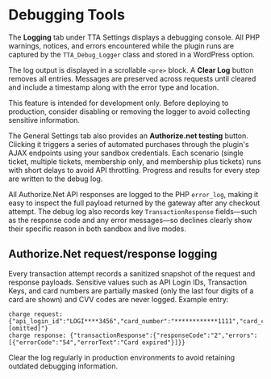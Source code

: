 # Debugging Tools

The **Logging** tab under TTA Settings displays a debugging console. All PHP warnings, notices, and errors encountered while the plugin runs are captured by the `TTA_Debug_Logger` class and stored in a WordPress option.

The log output is displayed in a scrollable `<pre>` block. A **Clear Log** button removes all entries. Messages are preserved across requests until cleared and include a timestamp along with the error type and location.

This feature is intended for development only. Before deploying to production, consider disabling or removing the logger to avoid collecting sensitive information.

The General Settings tab also provides an **Authorize.net testing** button. Clicking it triggers a series of automated purchases through the plugin's AJAX endpoints using your sandbox credentials. Each scenario (single ticket, multiple tickets, membership only, and membership plus tickets) runs with short delays to avoid API throttling. Progress and results for every step are written to the debug log.

All Authorize.Net API responses are logged to the PHP `error_log`, making it easy to inspect the full payload returned by the gateway after any checkout attempt. The debug log also records key `TransactionResponse` fields—such as the response code and any error messages—so declines clearly show their specific reason in both sandbox and live modes.

## Authorize.Net request/response logging

Every transaction attempt records a sanitized snapshot of the request and response payloads. Sensitive values such as API Login IDs, Transaction Keys, and card numbers are partially masked (only the last four digits of a card are shown) and CVV codes are never logged. Example entry:

```
charge request: {"api_login_id":"LOGI****3456","card_number":"************1111","card_code":"[omitted]"}
charge response: {"transactionResponse":{"responseCode":"2","errors":[{"errorCode":"54","errorText":"Card expired"}]}}
```

Clear the log regularly in production environments to avoid retaining outdated debugging information.
